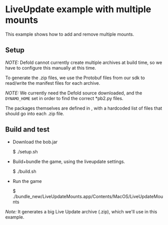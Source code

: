 # LiveUpdate example with multiple mounts

This example shows how to add and remove multiple mounts.

## Setup

_NOTE:_ Defold cannot currently create multiple archives at build time, so we have to configure this manually at this time.

To generate the .zip files, we use the Protobuf files from our sdk to read/write the manifest files for each archive.

_NOTE:_ We currently need the Defold source downloaded, and the `DYNAMO_HOME` set in order to find the correct *pb2.py files.

The packages themselves are defined in [](./make_packages.py), with a hardcoded list of files that should go into each .zip file.

## Build and test

* Download the bob.jar

    $ ./setup.sh

* Build+bundle the game, using the liveupdate settings.

    $ ./build.sh

* Run the game

    $ ./bundle_new/LiveUpdateMounts.app/Contents/MacOS/LiveUpdateMounts

_Note:_ It generates a big Live Update archive (.zip), which we'll use in this example.
